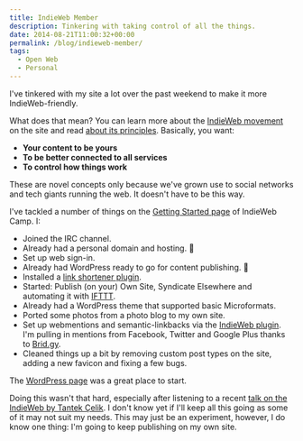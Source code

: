 ```yaml
---
title: IndieWeb Member
description: Tinkering with taking control of all the things.
date: 2014-08-21T11:00:32+00:00
permalink: /blog/indieweb-member/
tags:
  - Open Web
  - Personal
---
```


I've tinkered with my site a lot over the past weekend to make it more IndieWeb-friendly.

What does that mean? You can learn more about the [IndieWeb movement](http://indiewebcamp.com/) on the site and read [about its principles](http://indiewebcamp.com/principles). Basically, you want:

- **Your content to be yours**
- **To be better connected to all services**
- **To control how things work**

These are novel concepts only because we've grown use to social networks and tech giants running the web. It doesn't have to be this way.

I've tackled a number of things on the [Getting Started page](http://indiewebcamp.com/Getting_Started) of IndieWeb Camp. I:

- Joined the IRC channel.
- Already had a personal domain and hosting. 🙂
- Set up web sign-in.
- Already had WordPress ready to go for content publishing. 🙂
- Installed a [link shortener plugin](http://willnorris.com/2011/01/hum-personal-url-shortener-wordpress).
- Started: Publish (on your) Own Site, Syndicate Elsewhere and automating it with [IFTTT](https://ifttt.com/).
- Already had a WordPress theme that supported basic Microformats.
- Ported some photos from a photo blog to my own site.
- Set up webmentions and semantic-linkbacks via the [IndieWeb plugin](http://wordpress.org/plugins/indieweb/). I'm pulling in mentions from Facebook, Twitter and Google Plus thanks to [Brid.gy](https://www.brid.gy/).
- Cleaned things up a bit by removing custom post types on the site, adding a new favicon and fixing a few bugs.

The [WordPress page](http://indiewebcamp.com/WordPress) was a great place to start.

Doing this wasn't that hard, especially after listening to a recent [talk on the IndieWeb by Tantek Çelik](/blog/the-once-and-future-indieweb/). I don't know yet if I'll keep all this going as some of it may not suit my needs. This may just be an experiment, however, I do know one thing: I'm going to keep publishing on my own site.

